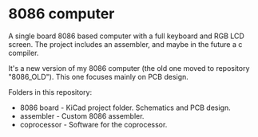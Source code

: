# 8086 computer

A single board 8086 based computer with a full keyboard and RGB LCD screen.
The project includes an assembler, and maybe in the future a c compiler.

It's a new version of my 8086 computer (the old one moved to repository "8086_OLD").
This one focuses mainly on PCB design.

Folders in this repository:
 - 8086 board - KiCad project folder. Schematics and PCB design.
 - assembler - Custom 8086 assembler.
 - coprocessor - Software for the coprocessor.